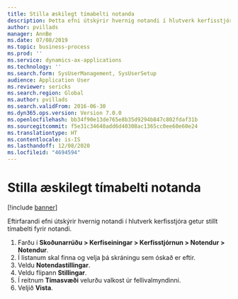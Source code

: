 ```yaml
---
title: Stilla æskilegt tímabelti notanda
description: Þetta efni útskýrir hvernig notandi í hlutverk kerfisstjóra getur stillt tímabelti fyrir notandi.
author: pvillads
manager: AnnBe
ms.date: 07/08/2019
ms.topic: business-process
ms.prod: ''
ms.service: dynamics-ax-applications
ms.technology: ''
ms.search.form: SysUserManagement, SysUserSetup
audience: Application User
ms.reviewer: sericks
ms.search.region: Global
ms.author: pvillads
ms.search.validFrom: 2016-06-30
ms.dyn365.ops.version: Version 7.0.0
ms.openlocfilehash: bb34f90e13de765e8b35d9294b847c802fdaf31b
ms.sourcegitcommit: f5e31c34640add6d40308ac1365cc0ee60e60e24
ms.translationtype: HT
ms.contentlocale: is-IS
ms.lasthandoff: 12/08/2020
ms.locfileid: "4694594"
---
```

# <a name="set-a-users-preferred-time-zone"></a>Stilla æskilegt tímabelti notanda

[!include [banner](../../includes/banner.md)]

Eftirfarandi efni útskýrir hvernig notandi í hlutverk kerfisstjóra getur stillt tímabelti fyrir notandi.

1. Farðu í **Skoðunarrúðu > Kerfiseiningar > Kerfisstjórnun > Notendur > Notendur**.
2. Í listanum skal finna og velja þá skráningu sem óskað er eftir.
3. Veldu **Notendastillingar**.
4. Veldu flipann **Stillingar**.
5. Í reitnum **Tímasvæði** velurðu valkost úr fellivalmyndinni.
6. Veljið **Vista**.

